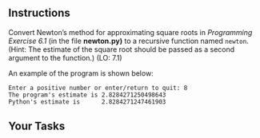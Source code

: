 ## Instructions

Convert Newton’s method for approximating square roots in _Programming Exercise 6.1_ (in the file **newton.py)** to a recursive function named `newton`. (Hint: The estimate of the square root should be passed as a second argument to the function.) (LO: 7.1)

An example of the program is shown below:

```
Enter a positive number or enter/return to quit: 8
The program's estimate is 2.8284271250498643
Python's estimate is      2.8284271247461903
```

<!--
{
    "CopyExercise": {
        "name": "newton.py",
        "copyTarget": "/chapter6/ex01/student/newton.py",
        "pasteTarget": "/newton.py"
    }
}
-->

## Your Tasks
